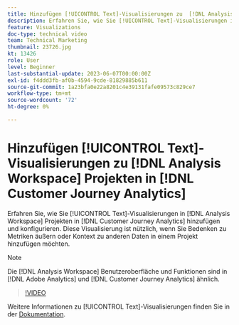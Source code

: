 ```yaml
---
title: Hinzufügen [!UICONTROL Text]-Visualisierungen zu  [!DNL Analysis Workspace]  Projekten
description: Erfahren Sie, wie Sie [!UICONTROL Text]-Visualisierungen in  [!DNL Analysis Workspace] Projekten in [!DNL Customer Journey Analytics] hinzufügen und konfigurieren.
feature: Visualizations
doc-type: technical video
team: Technical Marketing
thumbnail: 23726.jpg
kt: 13426
role: User
level: Beginner
last-substantial-update: 2023-06-07T00:00:00Z
exl-id: f4ddd3fb-af0b-4594-9cde-81829885b611
source-git-commit: 1a23bfa0e22a8201c4e39131fafe09573c829ce7
workflow-type: tm+mt
source-wordcount: '72'
ht-degree: 0%

---
```


# Hinzufügen [!UICONTROL Text]-Visualisierungen zu [!DNL Analysis Workspace] Projekten in [!DNL Customer Journey Analytics]

Erfahren Sie, wie Sie [!UICONTROL Text]-Visualisierungen in [!DNL Analysis Workspace] Projekten in [!DNL Customer Journey Analytics] hinzufügen und konfigurieren. Diese Visualisierung ist nützlich, wenn Sie Bedenken zu Metriken äußern oder Kontext zu anderen Daten in einem Projekt hinzufügen möchten.

>[!NOTE]
>
>Die [!DNL Analysis Workspace] Benutzeroberfläche und Funktionen sind in [!DNL Adobe Analytics] und [!DNL Customer Journey Analytics] ähnlich.

>[!VIDEO](https://video.tv.adobe.com/v/328063/?quality=12&learn=on&captions=ger)

Weitere Informationen zu [!UICONTROL Text]-Visualisierungen finden Sie in der [Dokumentation](https://experienceleague.adobe.com/docs/analytics-platform/using/cja-workspace/visualizations/text.html?lang=de).
